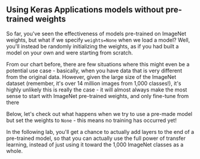 ## Using Keras Applications models without pre-trained weights

So far, you've seen the effectiveness of models pre-trained on ImageNet weights, but what if we specify `weights=None` when we load a model? Well, you'll instead be randomly initializing the weights, as if you had built a model on your own and were starting from scratch.

From our chart before, there are few situations where this might even be a potential use case - basically, when you have data that is very different from the original data. However, given the large size of the ImageNet dataset (remember, it's over 14 million images from 1,000 classes!), it's highly unlikely this is really the case - it will almost always make the most sense to start with ImageNet pre-trained weights, and only fine-tune from there

Below, let's check out what happens when we try to use a pre-made model but set the weights to `None` - this means no training has occurred yet!

In the following lab, you'll get a chance to actually add layers to the end of a pre-trained model, so that you can actually use the full power of transfer learning, instead of just using it toward the 1,000 ImageNet classes as a whole.

